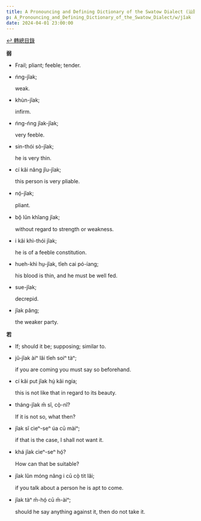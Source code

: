 ```yaml
---
title: A Pronouncing and Defining Dictionary of the Swatow Dialect (汕頭方言音義字典) / jîak
p: A_Pronouncing_and_Defining_Dictionary_of_the_Swatow_Dialect/w/jîak
date: 2024-04-01 23:00:00
---
```


[↩️ 轉總目錄](/A_Pronouncing_and_Defining_Dictionary_of_the_Swatow_Dialect)


**弱**
- Frail; pliant; feeble; tender.

- ńng-jîak;

  weak.

- khùn-jîak;

  infirm.

- ńng-ńng jîak-jîak;

  very feeble.

- sin-thói sò-jîak;

  he is very thin.

- cí kâi nâng jîu-jîak;

  this person is very pliable.

- nó̤-jîak;

  

  pliant.

- bô̤ lŭn khîang jîak;

  without regard to strength or weakness.

- i kâi khì-thói jîak;

  he is of a feeble constitution.

- hueh-khì hṳ-jîak, tîeh cai pó-íang;

  his blood is thin, and he must be well fed.

- sue-jîak;

  decrepid.

- jîak pâng;

  the weaker party.

**若**
- If; should it be; supposing; similar to.

- jû-jîak àiⁿ lâi tîeh soiⁿ tàⁿ;

  if you are coming you must say so beforehand.

- cí kâi put jîak hṳ́ kâi ngía;

  this is not like that in regard to its beauty.

- tháng-jîak m̄ sĭ, cò̤-nî?

  If it is not so, what then?

- jîak sĭ cìeⁿ-seⁿ úa cū màiⁿ;

  if that is the case, I shall not want it.

- khá jîak cìeⁿ-seⁿ hó̤?

  How can that be suitable?

- jîak lŭn móng nâng i cū cò̤ tit lâi;

  if you talk about a person he is apt to come.

- jîak tàⁿ m̄-hó̤ cū m̄-àiⁿ;

  should he say anything against it, then do not take it.